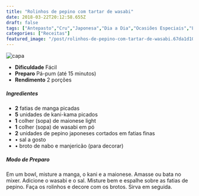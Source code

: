 ```yaml
---
title: "Rolinhos de pepino com tartar de wasabi"
date: 2018-03-22T20:12:58.655Z
draft: false
tags: ["Antepasto","Cru","Japonesa","Dia a Dia","Ocasiões Especiais","Leve e Saudável","Alimentação saudável","receita saudável"]
categories: ["Receitas"]
featured_image: "/post/rolinhos-de-pepino-com-tartar-de-wasabi.67da1d10.jpg"
---
```


![capa](/post/rolinhos-de-pepino-com-tartar-de-wasabi.67da1d10.jpg)

*   **Dificuldade** Fácil
*   **Preparo** Pá-pum (até 15 minutos)
*   **Rendimento** 2 porções

##### Ingredientes

*   **2** fatias de manga picadas
*   **5** unidades de kani-kama picados
*   **1** colher (sopa) de maionese light
*   **1** colher (sopa) de wasabi em pó
*   **2** unidades de pepino japoneses cortados em fatias finas
*   • sal a gosto
*   • broto de nabo e manjericão (para decorar)

##### Modo de Preparo

Em um bowl, misture a manga, o kani e a maionese. Amasse ou bata no mixer. Adicione o wasabi e o sal. Misture bem e espalhe sobre as fatias de pepino. Faça os rolinhos e decore com os brotos. Sirva em seguida.
